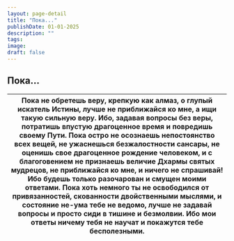 ```yaml
---
layout: page-detail
title: "Пока..."
publishDate: 01-01-2025
description: ""
tags:
image:
draft: false
---
```


## Пока...
| Пока не обретешь веру, крепкую как алмаз,  о глупый искатель Истины,  лучше не приближайся ко мне,  а ищи такую сильную веру. Ибо, задавая вопросы без веры,  потратишь впустую драгоценное время  и повредишь своему Пути. Пока остро не осознаешь непостоянство всех вещей,  не ужаснешься безжалостности сансары,  не оценишь свое драгоценное рождение человеком, и с благоговением не признаешь величие Дхармы святых мудрецов,  не приближайся ко мне,  и ничего не спрашивай! Ибо будешь только разочарован и смущен моими ответами. Пока хоть немного ты не освободился от привязанностей,  скованности двойственными мыслями,  и состояние не-ума тебе не ведомо,  лучше не задавай вопросы и просто сиди в тишине и безмолвии. Ибо мои ответы ничему тебя не научат  и покажутся тебе бесполезными. |
| ------------------------------------------------------------------------------------------------------------------------------------------------------------------------------------------------------------------------------------------------------------------------------------------------------------------------------------------------------------------------------------------------------------------------------------------------------------------------------------------------------------------------------------------------------------------------------------------------------------------------------------------------------------------------------------------------------------------------------------------------------------------------------------------------------------- |
  
  
